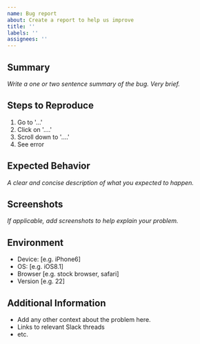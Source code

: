 ```yaml
---
name: Bug report
about: Create a report to help us improve
title: ''
labels: ''
assignees: ''
---
```


## Summary

_Write a one or two sentence summary of the bug. Very brief._

## Steps to Reproduce

1. Go to '...'
2. Click on '....'
3. Scroll down to '....'
4. See error

## Expected Behavior

_A clear and concise description of what you expected to happen._

## Screenshots

_If applicable, add screenshots to help explain your problem._

## Environment

- Device: [e.g. iPhone6]
- OS: [e.g. iOS8.1]
- Browser [e.g. stock browser, safari]
- Version [e.g. 22]

## Additional Information

- Add any other context about the problem here.
- Links to relevant Slack threads
- etc.
